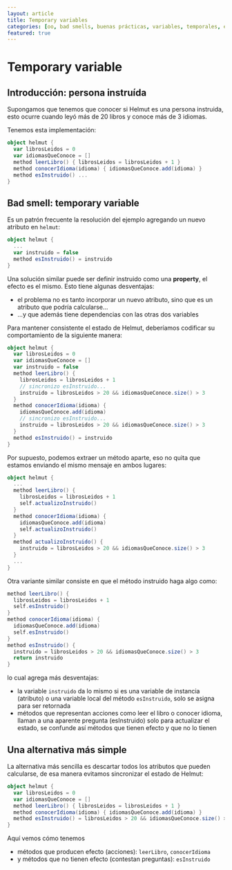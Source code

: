 ```yaml
---
layout: article
title: Temporary variables
categories: [oo, bad smells, buenas prácticas, variables, temporales, efecto]
featured: true
---
```


# Temporary variable

## Introducción: persona instruída

Supongamos que tenemos que conocer si Helmut es una persona instruida, esto ocurre cuando leyó más de 20 libros y conoce más de 3 idiomas.

Tenemos esta implementación:

```scala
object helmut {
  var librosLeidos = 0
  var idiomasQueConoce = []
  method leerLibro() { librosLeidos = librosLeidos + 1 }
  method conocerIdioma(idioma) { idiomasQueConoce.add(idioma) }
  method esInstruido() ...
}
```

## Bad smell: temporary variable

Es un patrón frecuente la resolución del ejemplo agregando un nuevo atributo en `helmut`:

```scala
object helmut {
  ...
  var instruido = false
  method esInstruido() = instruido
}
```

Una solución similar puede ser definir instruido como una **property**, el efecto es el mismo. Esto tiene algunas desventajas:

- el problema no es tanto incorporar un nuevo atributo, sino que es un atributo que podría calcularse...
- ...y que además tiene dependencias con las otras dos variables

Para mantener consistente el estado de Helmut, deberíamos codificar su comportamiento de la siguiente manera:

```scala
object helmut {
  var librosLeidos = 0
  var idiomasQueConoce = []
  var instruido = false
  method leerLibro() {
    librosLeidos = librosLeidos + 1
    // sincronizo esInstruido...
    instruido = librosLeidos > 20 && idiomasQueConoce.size() > 3
  }
  method conocerIdioma(idioma) {
    idiomasQueConoce.add(idioma)
    // sincronizo esInstruido...
    instruido = librosLeidos > 20 && idiomasQueConoce.size() > 3
  }
  method esInstruido() = instruido
}
```

Por supuesto, podemos extraer un método aparte, eso no quita que estamos enviando el mismo mensaje en ambos lugares:

```scala
object helmut {
  ...
  method leerLibro() {
    librosLeidos = librosLeidos + 1
    self.actualizoInstruido()
  }
  method conocerIdioma(idioma) {
    idiomasQueConoce.add(idioma)
    self.actualizoInstruido()
  }
  method actualizoInstruido() {
    instruido = librosLeidos > 20 && idiomasQueConoce.size() > 3
  }
  ...
}
```

Otra variante similar consiste en que el método instruido haga algo como:

```scala
method leerLibro() {
  librosLeidos = librosLeidos + 1
  self.esInstruido()
}
method conocerIdioma(idioma) {
  idiomasQueConoce.add(idioma)
  self.esInstruido()
}
method esInstruido() {
  instruido = librosLeidos > 20 && idiomasQueConoce.size() > 3
  return instruido
}
```

lo cual agrega más desventajas:

- la variable `instruido` da lo mismo si es una variable de instancia (atributo) o una variable local del método `esInstruido`, solo se asigna para ser retornada
- métodos que representan acciones como leer el libro o conocer idioma, llaman a una aparente pregunta (esInstruido) solo para actualizar el estado, se confunde así métodos que tienen efecto y que no lo tienen

## Una alternativa más simple

La alternativa más sencilla es descartar todos los atributos que pueden calcularse, de esa manera evitamos sincronizar el estado de Helmut:

```scala
object helmut {
  var librosLeidos = 0
  var idiomasQueConoce = []
  method leerLibro() { librosLeidos = librosLeidos + 1 }
  method conocerIdioma(idioma) { idiomasQueConoce.add(idioma) }
  method esInstruido() = librosLeidos > 20 && idiomasQueConoce.size() > 3
}
```

Aquí vemos cómo tenemos

- métodos que producen efecto (acciones): `leerLibro`, `conocerIdioma`
- y métodos que no tienen efecto (contestan preguntas): `esInstruido`
